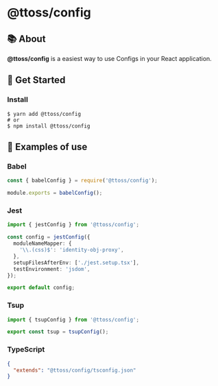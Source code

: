 # @ttoss/config

## 📚 About

<strong> @ttoss/config</strong> is a easiest way to use Configs in your React application.

## 🚀 Get Started

### Install

```shell
$ yarn add @ttoss/config
# or
$ npm install @ttoss/config
```

## 📄 Examples of use

### Babel

```js title="babel.config.js"
const { babelConfig } = require('@ttoss/config');

module.exports = babelConfig();
```

### Jest

```ts title="jest.config.ts"
import { jestConfig } from '@ttoss/config';

const config = jestConfig({
  moduleNameMapper: {
    '\\.(css)$': 'identity-obj-proxy',
  },
  setupFilesAfterEnv: ['./jest.setup.tsx'],
  testEnvironment: 'jsdom',
});

export default config;
```

### Tsup

```ts title="tsup.config.ts"
import { tsupConfig } from '@ttoss/config';

export const tsup = tsupConfig();
```

### TypeScript

```json title="tsconfig.json"
{
  "extends": "@ttoss/config/tsconfig.json"
}
```
